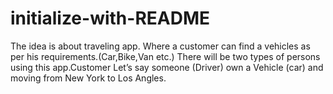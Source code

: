 # initialize-with-README
The idea is about traveling app. Where a customer can find a vehicles as per his requirements.(Car,Bike,Van etc.)   There will be two types of persons using this app.Customer Let’s say someone (Driver) own a Vehicle (car) and moving from New York to Los Angles. 
